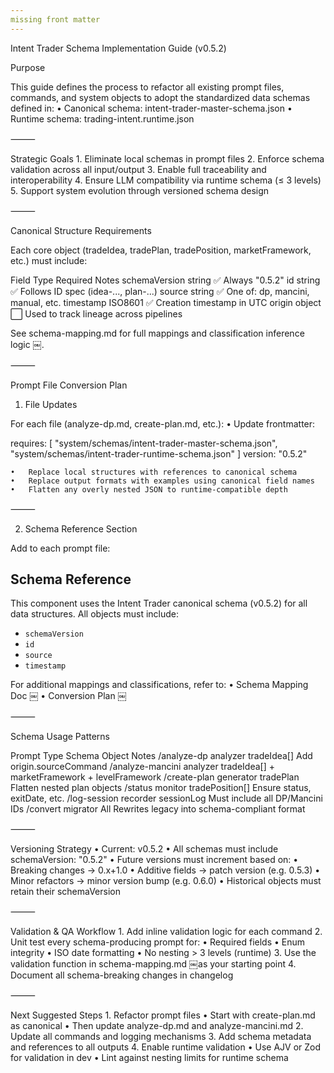 ```yaml
---
missing front matter
---
```


Intent Trader Schema Implementation Guide (v0.5.2)

Purpose

This guide defines the process to refactor all existing prompt files, commands, and system objects to adopt the standardized data schemas defined in:
	•	Canonical schema: intent-trader-master-schema.json
	•	Runtime schema: trading-intent.runtime.json

⸻

Strategic Goals
	1.	Eliminate local schemas in prompt files
	2.	Enforce schema validation across all input/output
	3.	Enable full traceability and interoperability
	4.	Ensure LLM compatibility via runtime schema (≤ 3 levels)
	5.	Support system evolution through versioned schema design

⸻

Canonical Structure Requirements

Each core object (tradeIdea, tradePlan, tradePosition, marketFramework, etc.) must include:

Field	Type	Required	Notes
schemaVersion	string	✅	Always "0.5.2"
id	string	✅	Follows ID spec (idea-..., plan-...)
source	string	✅	One of: dp, mancini, manual, etc.
timestamp	ISO8601	✅	Creation timestamp in UTC
origin	object	⬜	Used to track lineage across pipelines

See schema-mapping.md for full mappings and classification inference logic ￼.

⸻

Prompt File Conversion Plan

1. File Updates

For each file (analyze-dp.md, create-plan.md, etc.):
	•	Update frontmatter:

requires: [
  "system/schemas/intent-trader-master-schema.json",
  "system/schemas/intent-trader-runtime-schema.json"
]
version: "0.5.2"


	•	Replace local structures with references to canonical schema
	•	Replace output formats with examples using canonical field names
	•	Flatten any overly nested JSON to runtime-compatible depth

⸻

2. Schema Reference Section

Add to each prompt file:

## Schema Reference

This component uses the Intent Trader canonical schema (v0.5.2) for all data structures. All objects must include:

- `schemaVersion`
- `id`
- `source`
- `timestamp`

For additional mappings and classifications, refer to:
	•	Schema Mapping Doc ￼
	•	Conversion Plan ￼

⸻

Schema Usage Patterns

Prompt	Type	Schema Object	Notes
/analyze-dp	analyzer	tradeIdea[]	Add origin.sourceCommand
/analyze-mancini	analyzer	tradeIdea[] + marketFramework + levelFramework
/create-plan	generator	tradePlan	Flatten nested plan objects
/status	monitor	tradePosition[]	Ensure status, exitDate, etc.
/log-session	recorder	sessionLog	Must include all DP/Mancini IDs
/convert	migrator	All	Rewrites legacy into schema-compliant format


⸻

Versioning Strategy
	•	Current: v0.5.2
	•	All schemas must include schemaVersion: "0.5.2"
	•	Future versions must increment based on:
	•	Breaking changes → 0.x+1.0
	•	Additive fields → patch version (e.g. 0.5.3)
	•	Minor refactors → minor version bump (e.g. 0.6.0)
	•	Historical objects must retain their schemaVersion

⸻

Validation & QA Workflow
	1.	Add inline validation logic for each command
	2.	Unit test every schema-producing prompt for:
	•	Required fields
	•	Enum integrity
	•	ISO date formatting
	•	No nesting > 3 levels (runtime)
	3.	Use the validation function in schema-mapping.md ￼as your starting point
	4.	Document all schema-breaking changes in changelog

⸻

Next Suggested Steps
	1.	Refactor prompt files
	•	Start with create-plan.md as canonical
	•	Then update analyze-dp.md and analyze-mancini.md
	2.	Update all commands and logging mechanisms
	3.	Add schema metadata and references to all outputs
	4.	Enable runtime validation
	•	Use AJV or Zod for validation in dev
	•	Lint against nesting limits for runtime schema
